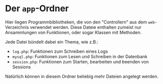 Der `app`-Ordner
================

Hier liegen Programmbibliotheken, die von den "Controllern" aus dem `web`-Verzeichnis verwendet werden. Diese Dateie enthalten zumeist nur Ansammlungen von Funktionen, oder sogar Klassen mit Methoden.

Jede Datei bündelt dabei ein Thema, wie z.B.:

* `log.php`: Funktionen zum Schreiben eines Logs
* `mysql.php`: Funktionen zum Lesen und Schreiben in der Datenbank
* `session.php`: Funktionen zum Starten, bearbeiten und beenden von Sessions

Natürlich können in diesem Ordner beliebig mehr Dateien angelegt werden.
